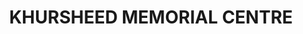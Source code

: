 ---
title: "KHURSHEED MEMORIAL CENTRE"
url: /karachi/khursheed-memorial-centre/
shop: Sanitätshaus
---